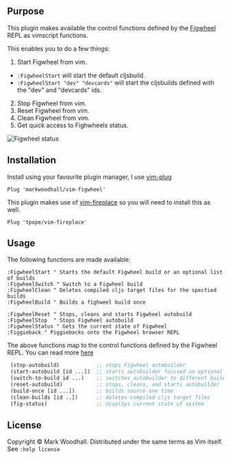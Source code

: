 ## Purpose

This plugin makes available the control functions defined by the [Figwheel](https://github.com/bhauman/lein-figwheel) REPL as vimscript functions.

This enables you to do a few things:

1. Start Figwheel from vim.
  * `:FigwheelStart` will start the default cljsbuild.
  * `:FigwheelStart "dev" "devcards"` will start the cljsbuilds defined with the "dev" and "devcards" ids.
2. Stop Figwheel from vim.
3. Reset Figwheel from vim.
4. Clean Figwheel from vim.
5. Get quick access to Fighwheels status.

![Figwheel status](http://i.imgur.com/Wq9HHgW.png)

## Installation

Install using your favourite plugin manager,
I use [vim-plug](https://github.com/junegunn/vim-plug)

```vim
Plug 'markwoodhall/vim-figwheel'
```

This plugin makes use of [vim-fireplace](https://github.com/tpope/vim-fireplace) so you will need to install this as well.

```vim
Plug 'tpope/vim-fireplace'

```

## Usage

The following functions are made available:

```vim
:FigwheelStart " Starts the default Figwheel build or an optional list of builds
:FigwheelSwitch " Switch to a Figwheel build
:FigwheelClean " Deletes compiled cljs target files for the specfied builds
:FigwheelBuild " Builds a fighweel build once
```

```vim
:FigwheelReset " Stops, cleans and starts Figwheel autobuild
:FigwheelStop  " Stops Figwheel autobuild
:FigwheelStatus " Gets the current state of Figwheel
:Figgieback " Piggiebacks onto the Figwheel browser REPL
```

The above functions map to the control functions defined by the Figwheel REPL. You can read more [here](https://github.com/bhauman/lein-figwheel)

```clojure
 (stop-autobuild)            ;; stops Figwheel autobuilder
 (start-autobuild [id ...])  ;; starts autobuilder focused on optional ids
 (switch-to-build id ...)    ;; switches autobuilder to different build
 (reset-autobuild)           ;; stops, cleans, and starts autobuilder
 (build-once [id ...])       ;; builds source one time
 (clean-builds [id ..])      ;; deletes compiled cljs target files
 (fig-status)                ;; displays current state of system
 ```

## License
Copyright © Mark Woodhall. Distributed under the same terms as Vim itself. See `:help license`
